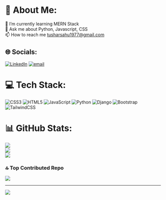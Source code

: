 <!--
## Hi there 👋

<!--
**tusharcoder13/tusharcoder13** is a ✨ _special_ ✨ repository because its `README.md` (this file) appears on your GitHub profile.

Here are some ideas to get you started:

- 🔭 I’m currently working on ...
- 🌱 I’m currently learning ...
- 👯 I’m looking to collaborate on ...
- 🤔 I’m looking for help with ...
- 💬 Ask me about ...
- 📫 How to reach me: ...
- 😄 Pronouns: ...
- ⚡ Fun fact: ...
-->
# 💫 About Me:
🌱 I’m currently learning MERN Stack<br>💬 Ask me about Python, Javascript, CSS<br>📫 How to reach me tusharsahu1977@gmail.com<br>


## 🌐 Socials:
[![LinkedIn](https://img.shields.io/badge/LinkedIn-%230077B5.svg?logo=linkedin&logoColor=white)](https://linkedin.com/in/tusharsahu13) [![email](https://img.shields.io/badge/Email-D14836?logo=gmail&logoColor=white)](mailto:tusharsahu1977@gmail.com) 

# 💻 Tech Stack:
![CSS3](https://img.shields.io/badge/css3-%231572B6.svg?style=for-the-badge&logo=css3&logoColor=white) ![HTML5](https://img.shields.io/badge/html5-%23E34F26.svg?style=for-the-badge&logo=html5&logoColor=white) ![JavaScript](https://img.shields.io/badge/javascript-%23323330.svg?style=for-the-badge&logo=javascript&logoColor=%23F7DF1E) ![Python](https://img.shields.io/badge/python-3670A0?style=for-the-badge&logo=python&logoColor=ffdd54) ![Django](https://img.shields.io/badge/django-%23092E20.svg?style=for-the-badge&logo=django&logoColor=white) ![Bootstrap](https://img.shields.io/badge/bootstrap-%238511FA.svg?style=for-the-badge&logo=bootstrap&logoColor=white) ![TailwindCSS](https://img.shields.io/badge/tailwindcss-%2338B2AC.svg?style=for-the-badge&logo=tailwind-css&logoColor=white)
# 📊 GitHub Stats:
![](https://github-readme-stats.vercel.app/api?username=tusharcoder13&theme=dark&hide_border=false&include_all_commits=true&count_private=true)<br/>
![](https://nirzak-streak-stats.vercel.app/?user=tusharcoder13&theme=dark&hide_border=false)<br/>
![](https://github-readme-stats.vercel.app/api/top-langs/?username=tusharcoder13&theme=dark&hide_border=false&include_all_commits=true&count_private=true&layout=compact)

### 🔝 Top Contributed Repo
![](https://github-contributor-stats.vercel.app/api?username=tusharcoder13&limit=5&theme=dark&combine_all_yearly_contributions=true)

---
[![](https://visitcount.itsvg.in/api?id=tusharcoder13&icon=0&color=0)](https://visitcount.itsvg.in)

<!-- Proudly created with GPRM ( https://gprm.itsvg.in ) -->


